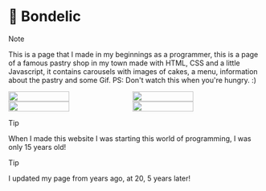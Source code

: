 # 🥧 Bondelic
> [!NOTE]
This is a page that I made in my beginnings as a programmer, this is a page of a famous pastry shop in my town made with HTML, CSS and a little Javascript, it contains carousels with images of cakes, a menu, information about the pastry and some Gif. PS: Don't watch this when you're hungry. :)

<!-- En resumen, solo se sube la imagen y se toma el URL para editarlo, y se utiliza display flex para agregarlas una al lado de la otra ajustando el width -->
<div style="display: flex;">
  <img src="https://github.com/user-attachments/assets/ea4d994a-82ac-48a3-a0bc-bc82e197bf3d" width="49%"></img> 
  <img src="https://github.com/user-attachments/assets/2376d2d1-eae9-4881-99ad-1ad7fa99a1b4" width="49%"></img>   
</div>

<div style="display: flex;">
  <img src="https://github.com/user-attachments/assets/2c8ffdc4-9366-4c75-8309-1b2abd81d678" width="49%"></img> 
  <img src="https://github.com/user-attachments/assets/0b7ab4bf-9705-42c9-8f1d-56f91b7c7f13" width="49%"></img>   
</div>

> [!TIP]
When I made this website I was starting this world of programming, I was only 15 years old!

> [!TIP]
I updated my page from years ago, at 20, 5 years later!
